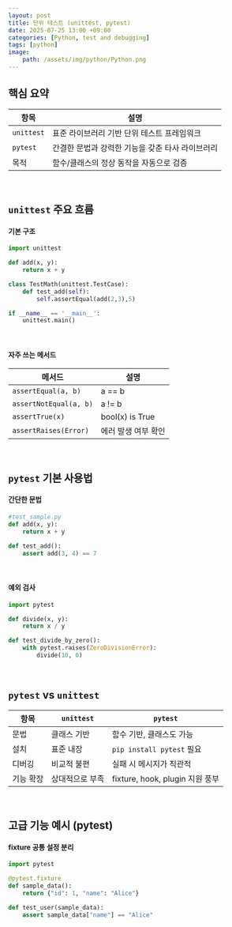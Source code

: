 ```yaml
---
layout: post
title: 단위 테스트 (unittest, pytest)
date: 2025-07-25 13:00 +09:00
categories: [Python, test and debugging]
tags: [python]
image:
    path: /assets/img/python/Python.png
---
```


## 핵심 요약

| 항목 | 설명 |
|-|-|
| `unittest` | 표준 라이브러리 기반 단위 테스트 프레임워크 |
| `pytest` | 간결한 문법과 강력한 기능을 갖춘 타사 라이브러리 |
| 목적 | 함수/클래스의 정상 동작을 자동으로 검증 |

<br>

## `unittest` 주요 흐름 

#### 기본 구조

```python
import unittest

def add(x, y):
    return x + y

class TestMath(unittest.TestCase):
    def test_add(self):
        self.assertEqual(add(2,3),5)

if __name__ == '__main__':
    unittest.main()
```

<br>

#### 자주 쓰는 메서드

| 메서드 | 설명 |
|-|-|
| `assertEqual(a, b)` | a == b |
| `assertNotEqual(a, b)` | a != b |
| `assertTrue(x)` | bool(x) is True |
| `assertRaises(Error)` | 에러 발생 여부 확인 |

<br>

## `pytest` 기본 사용법

#### 간단한 문법

```python
#test_sample.py
def add(x, y):
    return x + y

def test_add():
    assert add(3, 4) == 7
```

<br>

#### 예외 검사

```python
import pytest

def divide(x, y):
    return x / y

def test_divide_by_zero():
    with pytest.raises(ZeroDivisionError):
        divide(10, 0)
```

<br>

## `pytest` vs `unittest`

| 항목 | `unittest` | `pytest` |
|-|-|-|
| 문법 | 클래스 기반 | 함수 기반, 클래스도 가능 |
| 설치 | 표준 내장 | `pip install pytest` 필요 |
| 디버깅 | 비교적 불편 | 실패 시 메시지가 직관적 |
| 기능 확장 | 상대적으로 부족 | fixture, hook, plugin 지원 풍부 |

<br>

## 고급 기능 예시 (pytest)

#### fixture 공통 설정 분리

```python
import pytest

@pytest.fixture
def sample_data():
    return {"id": 1, "name": "Alice"}

def test_user(sample_data):
    assert sample_data["name"] == "Alice"
```
